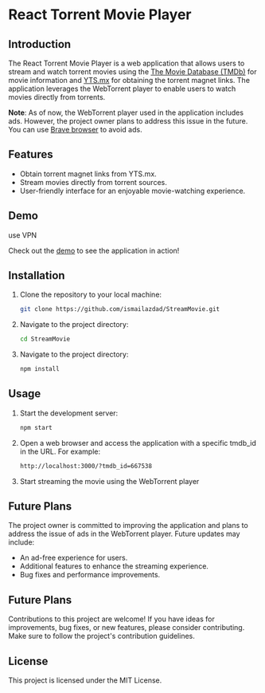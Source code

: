 # React Torrent Movie Player

## Introduction

The React Torrent Movie Player is a web application that allows users to stream and watch torrent movies using the [The Movie Database (TMDb)](https://themoviedb.org) for movie information and [YTS.mx](https://yts.mx/api/) for obtaining the torrent magnet links. The application leverages the WebTorrent player to enable users to watch movies directly from torrents.

**Note**: As of now, the WebTorrent player used in the application includes ads. However, the project owner plans to address this issue in the future.
You can use [Brave browser](  https://brave.com/) to avoid ads.

## Features

- Obtain torrent magnet links from YTS.mx.
- Stream movies directly from torrent sources.
- User-friendly interface for an enjoyable movie-watching experience.

## Demo
use VPN 

Check out the [demo](https://moviestrailerwatch.surge.sh/?tmdb_id=667538) to see the application in action!

## Installation

1. Clone the repository to your local machine:

   ```bash
   git clone https://github.com/ismailazdad/StreamMovie.git

2. Navigate to the project directory:

   ```bash
   cd StreamMovie

3. Navigate to the project directory:
   
   ```bash
   npm install

## Usage

1. Start the development server:

   ```bash
   npm start
   

2. Open a web browser and access the application with a specific tmdb_id in the URL. For example:

   ```bash
   http://localhost:3000/?tmdb_id=667538

3. Start streaming the movie using the WebTorrent player


## Future Plans

The project owner is committed to improving the application and plans to address the issue of ads in the WebTorrent player. Future updates may include:

- An ad-free experience for users.
- Additional features to enhance the streaming experience.
- Bug fixes and performance improvements.

## Future Plans

Contributions to this project are welcome! If you have ideas for improvements, bug fixes, or new features, please consider contributing. Make sure to follow the project's contribution guidelines.

## License

This project is licensed under the MIT License.
